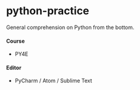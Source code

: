 # python-practice
General comprehension on Python from the bottom.

#### Course
- PY4E

#### Editor
- PyCharm / Atom / Sublime Text
